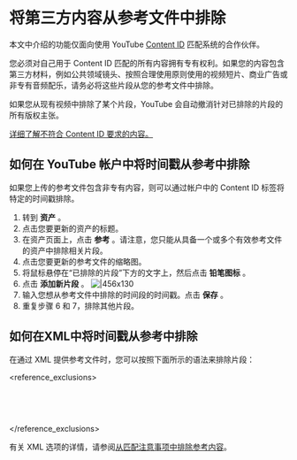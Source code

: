# 将第三方内容从参考文件中排除

本文中介绍的功能仅面向使用 YouTube [Content ID](http://www.youtube.com/t/contentid) 匹配系统的合作伙伴。

您必须对自己用于 Content ID 匹配的所有内容拥有专有权利。如果您的内容包含第三方材料，例如公共领域镜头、按照合理使用原则使用的视频短片、商业广告或非专有音频配乐，请务必将这些片段从您的参考文件中排除。

如果您从现有视频中排除了某个片段，YouTube 会自动撤消针对已排除的片段的所有版权主张。

[详细了解不符合 Content ID 要求的内容。](https://support.google.com/youtube/answer/2605065)

## 如何在 YouTube 帐户中将时间戳从参考中排除

如果您上传的参考文件包含非专有内容，则可以通过帐户中的 Content ID 标签将特定的时间戳排除。

1. 转到 **资产** 。
2. 点击您要更新的资产的标题。
3. 在资产页面上，点击 **参考** 。请注意，您只能从具备一个或多个有效参考文件的资产中排除相关片段。
4. 点击您要更新的参考文件的缩略图。
5. 将鼠标悬停在“已排除的片段”下方的文字上，然后点击 **铅笔图标** 。
6. 点击 **添加新片段** 。
![|456x130](https://lh4.ggpht.com/cxymyqRHoMrtPfQzJdneN1Y4O5J9Loy_OzatQrEgnTIA9m8jUOibZZlM5hkfIK_KPw=w456)
7. 输入您想从参考文件中排除的时间段的时间戳。点击 **保存** 。
8. 重复步骤 6 和 7，排除其他片段。

## 如何在XML中将时间戳从参考中排除

在通过 XML 提供参考文件时，您可以按照下面所示的语法来排除片段：

<reference_exclusions>

    <interval start="0:00" end="0:10" />

    <interval start="1:00:20" end="1:00:30" />

</reference_exclusions>

有关 XML 选项的详情，请参阅[从匹配注意事项中排除参考内容](https://support.google.com/youtube/answer/4588501)。